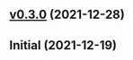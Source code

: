 
<a name="v0.3.0"></a>
## [v0.3.0](https://github.com/evensolberg/id3tag/compare/Initial...v0.3.0) (2021-12-28)


<a name="Initial"></a>
## Initial (2021-12-19)

